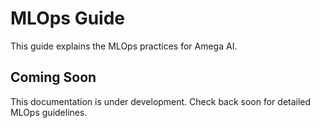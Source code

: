 # MLOps Guide

This guide explains the MLOps practices for Amega AI.

## Coming Soon

This documentation is under development. Check back soon for detailed MLOps guidelines. 